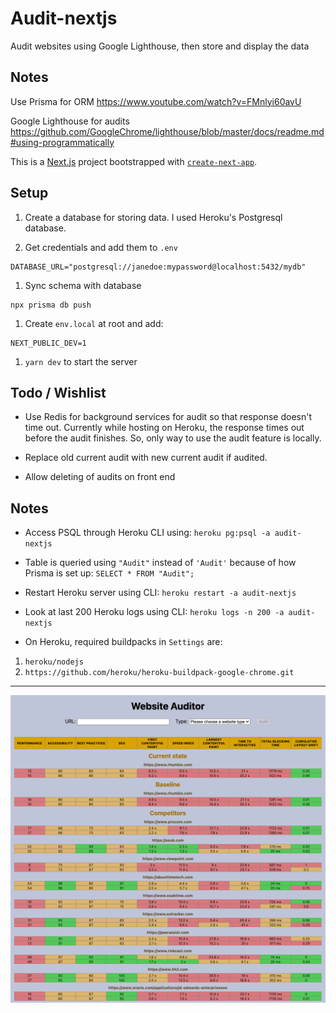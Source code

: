 # Audit-nextjs
Audit websites using Google Lighthouse, then store and display the data

## Notes
Use Prisma for ORM
https://www.youtube.com/watch?v=FMnlyi60avU

Google Lighthouse for audits
https://github.com/GoogleChrome/lighthouse/blob/master/docs/readme.md#using-programmatically

This is a [Next.js](https://nextjs.org/) project bootstrapped with [`create-next-app`](https://github.com/vercel/next.js/tree/canary/packages/create-next-app).

## Setup
1. Create a database for storing data. I used Heroku's Postgresql database.

1. Get credentials and add them to `.env`
```
DATABASE_URL="postgresql://janedoe:mypassword@localhost:5432/mydb"
```

1. Sync schema with database
```
npx prisma db push
```

1. Create `env.local` at root and add:
```
NEXT_PUBLIC_DEV=1
```

1. `yarn dev` to start the server

## Todo / Wishlist
- Use Redis for background services for audit so that response doesn't time out. Currently while hosting on Heroku, the response times out before the audit finishes. So, only way to use the audit feature is locally.

- Replace old current audit with new current audit if audited.

- Allow deleting of audits on front end

## Notes
- Access PSQL through Heroku CLI using: `heroku pg:psql -a audit-nextjs`

- Table is queried using `"Audit"` instead of `'Audit'` because of how Prisma is set up: `SELECT * FROM "Audit";`

- Restart Heroku server using CLI: `heroku restart -a audit-nextjs`

- Look at last 200 Heroku logs using CLI: `heroku logs -n 200 -a audit-nextjs`

- On Heroku, required buildpacks in `Settings` are:
1. `heroku/nodejs`
1. `https://github.com/heroku/heroku-buildpack-google-chrome.git`

<hr />

<img src='audit_preview.png' />

